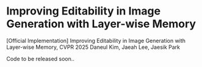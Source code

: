 #  Improving Editability in Image Generation with Layer-wise Memory
[Official Implementation] Improving Editability in Image Generation with Layer-wise Memory, CVPR 2025
Daneul Kim, Jaeah Lee, Jaesik Park

Code to be released soon..
